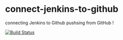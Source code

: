 # connect-jenkins-to-github
connecting Jenkins to Github
pushsing from GitHub
!

[![Build Status](http://16.171.179.15/buildStatus/icon?job=connect-jenkins-to-github)](http://ec2-13-53-98-65.eu-north-1.compute.amazonaws.com/job/connect-jenkins-to-github/)
